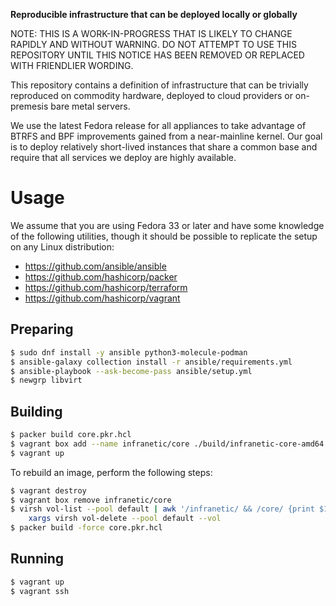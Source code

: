 **Reproducible infrastructure that can be deployed locally or globally**

NOTE: THIS IS A WORK-IN-PROGRESS THAT IS LIKELY TO CHANGE RAPIDLY AND WITHOUT
WARNING. DO NOT ATTEMPT TO USE THIS REPOSITORY UNTIL THIS NOTICE HAS BEEN
REMOVED OR REPLACED WITH FRIENDLIER WORDING.

This repository contains a definition of infrastructure that can be trivially
reproduced on commodity hardware, deployed to cloud providers or on-premesis
bare metal servers.

We use the latest Fedora release for all appliances to take advantage of BTRFS
and BPF improvements gained from a near-mainline kernel. Our goal is to deploy
relatively short-lived instances that share a common base and require that all
services we deploy are highly available.


Usage
==========
We assume that you are using Fedora 33 or later and have some knowledge of the
following utilities, though it should be possible to replicate the setup on any
Linux distribution:

* https://github.com/ansible/ansible
* https://github.com/hashicorp/packer
* https://github.com/hashicorp/terraform
* https://github.com/hashicorp/vagrant

Preparing
----------
```sh
$ sudo dnf install -y ansible python3-molecule-podman
$ ansible-galaxy collection install -r ansible/requirements.yml
$ ansible-playbook --ask-become-pass ansible/setup.yml
$ newgrp libvirt
```

Building
----------
```sh
$ packer build core.pkr.hcl
$ vagrant box add --name infranetic/core ./build/infranetic-core-amd64.box
$ vagrant up
```

To rebuild an image, perform the following steps:

```sh
$ vagrant destroy
$ vagrant box remove infranetic/core
$ virsh vol-list --pool default | awk '/infranetic/ && /core/ {print $1}' |
    xargs virsh vol-delete --pool default --vol
$ packer build -force core.pkr.hcl
```

Running
----------
```sh
$ vagrant up
$ vagrant ssh
```
